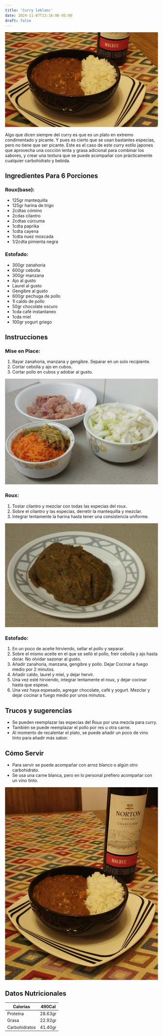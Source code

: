 ```yaml
---
title: 'Curry leblanc'
date: 2024-11-07T13:16:06-05:00
draft: false
---
```


![Servido](images/serving.jpg)

Algo que dicen siempre del curry es que es un plato en extremo condimentado y picante. Y pues es cierto que se usan bastantes especias, pero no tiene que ser picante. Este es el caso de este curry estilo japones que aprovecha una cocción lenta y grasa adicional para combinar los sabores, y crear una textura que se puede acompañar con prácticamente cualquier carbohidrato y bebida.

<!--more-->

## Ingredientes Para 6 Porciones

### Roux(base):
- 125gr mantequilla
- 125gr harina de trigo
- 2cdtas cómino
- 2cdas cilantro
- 2cdtas cúrcuma
- 1cdta paprika
- 1cdta cayena
- 1cdta nuez moscada
- 1/2cdta pimienta negra

### Estofado:
- 300gr zanahoria
- 600gr cebolla
- 300gr manzana
- Ajo al gusto
- Laurel al gusto
- Gengibre al gusto
- 600gr pechuga de pollo
- 1l caldo de pollo
- 50gr chocolate oscuro
- 1cda café instantaneo
- 1cda miel
- 100gr yogurt griego

## Instrucciones
### Mise en Place:
1. Rayar zanahoria, manzana y gengibre. Separar en un solo recipiente.
2. Cortar cebolla y ajo en cubos.
3. Cortar pollo en cubos y adobar al gusto.

![Mise en Place](images/mise-en-place.jpg)

### Roux:
1. Tostar cilantro y mezclar con todas las especias del roux.
2. Sobre el cilantro y las especias, derretir la mantequilla y mezclar.
3. Integrar lentamente la harina hasta tener una consistencia uniforme.

![Roux](images/roux.jpg)

### Estofado:
1. En un poco de aceite hirviendo, sellar el pollo y separar.
2. Sobre el mismo aceite en el que se selló el pollo, freir cebolla y ajo hasta dorar. No olvidar sazonar al gusto.
3. Añadir zanahoria, manzana, gengibre y pollo. Dejar Cocinar a fuego medio por 2 minutos.
4. Añadir caldo, laurel y miel, y dejar hervir.
5. Una vez esté hirviendo, integrar lentamente el roux, y dejar cocinar hasta que espese.
6. Una vez haya espesado, agregar chocolate, café y yogurt. Mezclar y dejar cocinar a fuego medio por unos minutos.

## Trucos y sugerencias
- Se pueden reemplazar las especias del Roux por una mezcla para curry.
- También se puede reemplazar el pollo por res u otra carne.
- Al momento de recalentar el plato, se puede añadir un poco de vino tinto para añadir más sabor.

## Cómo Servir
- Para servir se puede acompañar con arroz blanco o algún otro carbohidrato.
- Se usa una carne blanca, pero en lo personal prefiero acompañar con un vino tinto.

![Finished](images/hero-shot.jpg)


## Datos Nutricionales

| Calorias      | 490Cal  |
|---------------|---------|
| Proteína      | 28.63gr |
| Grasa         | 22.92gr |
| Carbohidratos | 41.40gr |
